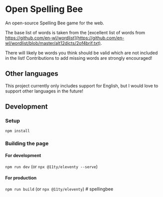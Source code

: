 # Open Spelling Bee

An open-source Spelling Bee game for the web.

The base list of words is taken from the [excellent list of words from https://github.com/en-wl/wordlist](https://github.com/en-wl/wordlist/blob/master/alt12dicts/2of4brif.txt).

There will likely be words you think should be valid which are not included in the list!  Contributions to add missing words are strongly encouraged!

## Other languages

This project currently only includes support for English, but I would love to support other languages in the future!

## Development

### Setup

`npm install`

### Building the page

#### For development

`npm run dev` (or `npx @11ty/eleventy --serve`)

#### For production

`npm run build` (or `npx @11ty/eleventy`)
#   s p e l l i n g b e e  
 